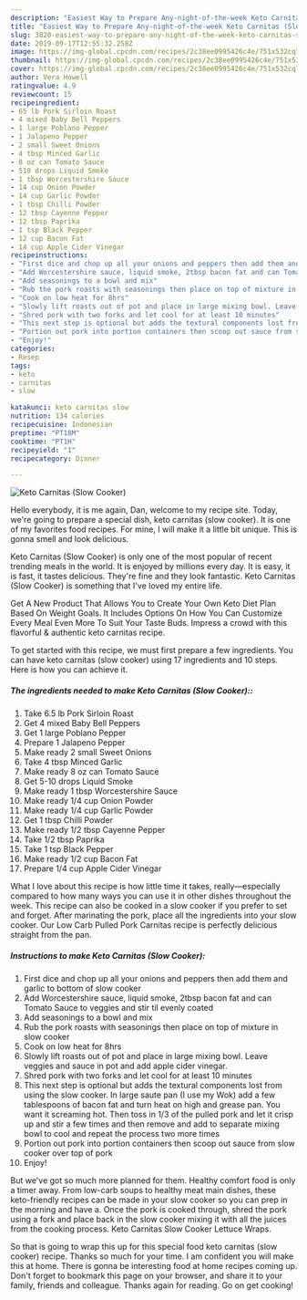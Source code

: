 ```yaml
---
description: "Easiest Way to Prepare Any-night-of-the-week Keto Carnitas (Slow Cooker)"
title: "Easiest Way to Prepare Any-night-of-the-week Keto Carnitas (Slow Cooker)"
slug: 3820-easiest-way-to-prepare-any-night-of-the-week-keto-carnitas-slow-cooker
date: 2019-09-17T12:55:32.258Z
image: https://img-global.cpcdn.com/recipes/2c38ee0995426c4e/751x532cq70/keto-carnitas-slow-cooker-recipe-main-photo.jpg
thumbnail: https://img-global.cpcdn.com/recipes/2c38ee0995426c4e/751x532cq70/keto-carnitas-slow-cooker-recipe-main-photo.jpg
cover: https://img-global.cpcdn.com/recipes/2c38ee0995426c4e/751x532cq70/keto-carnitas-slow-cooker-recipe-main-photo.jpg
author: Vera Howell
ratingvalue: 4.9
reviewcount: 15
recipeingredient:
- 65 lb Pork Sirloin Roast
- 4 mixed Baby Bell Peppers
- 1 large Poblano Pepper
- 1 Jalapeno Pepper
- 2 small Sweet Onions
- 4 tbsp Minced Garlic
- 8 oz can Tomato Sauce
- 510 drops Liquid Smoke
- 1 tbsp Worcestershire Sauce
- 14 cup Onion Powder
- 14 cup Garlic Powder
- 1 tbsp Chilli Powder
- 12 tbsp Cayenne Pepper
- 12 tbsp Paprika
- 1 tsp Black Pepper
- 12 cup Bacon Fat
- 14 cup Apple Cider Vinegar
recipeinstructions:
- "First dice and chop up all your onions and peppers then add them and garlic to bottom of slow cooker"
- "Add Worcestershire sauce, liquid smoke, 2tbsp bacon fat and can Tomato Sauce to veggies and stir til evenly coated"
- "Add seasonings to a bowl and mix"
- "Rub the pork roasts with seasonings then place on top of mixture in slow cooker"
- "Cook on low heat for 8hrs"
- "Slowly lift roasts out of pot and place in large mixing bowl. Leave veggies and sauce in pot and add apple cider vinegar."
- "Shred pork with two forks and let cool for at least 10 minutes"
- "This next step is optional but adds the textural components lost from using the slow cooker. In large saute pan (I use my Wok) add a few tablespoons of bacon fat and turn heat on high and grease pan. You want it screaming hot. Then toss in 1/3 of the pulled pork and let it crisp up and stir a few times and then remove and add to separate mixing bowl to cool and repeat the process two more times"
- "Portion out pork into portion containers then scoop out sauce from slow cooker over top of pork"
- "Enjoy!"
categories:
- Resep
tags:
- keto
- carnitas
- slow

katakunci: keto carnitas slow
nutrition: 134 calories
recipecuisine: Indonesian
preptime: "PT18M"
cooktime: "PT1H"
recipeyield: "1"
recipecategory: Dinner

---
```



![Keto Carnitas (Slow Cooker)](https://img-global.cpcdn.com/recipes/2c38ee0995426c4e/751x532cq70/keto-carnitas-slow-cooker-recipe-main-photo.jpg)

Hello everybody, it is me again, Dan, welcome to my recipe site. Today, we're going to prepare a special dish, keto carnitas (slow cooker). It is one of my favorites food recipes. For mine, I will make it a little bit unique. This is gonna smell and look delicious.

Keto Carnitas (Slow Cooker) is only one of the most popular of recent trending meals in the world. It is enjoyed by millions every day. It is easy, it is fast, it tastes delicious. They're fine and they look fantastic. Keto Carnitas (Slow Cooker) is something that I've loved my entire life.

Get A New Product That Allows You to Create Your Own Keto Diet Plan Based On Weight Goals. It Includes Options On How You Can Customize Every Meal Even More To Suit Your Taste Buds. Impress a crowd with this flavorful &amp; authentic keto carnitas recipe.


To get started with this recipe, we must first prepare a few ingredients. You can have keto carnitas (slow cooker) using 17 ingredients and 10 steps. Here is how you can achieve it.

##### The ingredients needed to make Keto Carnitas (Slow Cooker)::

1. Take 6.5 lb Pork Sirloin Roast
1. Get 4 mixed Baby Bell Peppers
1. Get 1 large Poblano Pepper
1. Prepare 1 Jalapeno Pepper
1. Make ready 2 small Sweet Onions
1. Take 4 tbsp Minced Garlic
1. Make ready 8 oz can Tomato Sauce
1. Get 5-10 drops Liquid Smoke
1. Make ready 1 tbsp Worcestershire Sauce
1. Make ready 1/4 cup Onion Powder
1. Make ready 1/4 cup Garlic Powder
1. Get 1 tbsp Chilli Powder
1. Make ready 1/2 tbsp Cayenne Pepper
1. Take 1/2 tbsp Paprika
1. Take 1 tsp Black Pepper
1. Make ready 1/2 cup Bacon Fat
1. Prepare 1/4 cup Apple Cider Vinegar


What I love about this recipe is how little time it takes, really—especially compared to how many ways you can use it in other dishes throughout the week. This recipe can also be cooked in a slow cooker if you prefer to set and forget. After marinating the pork, place all the ingredients into your slow cooker. Our Low Carb Pulled Pork Carnitas recipe is perfectly delicious straight from the pan. 

##### Instructions to make Keto Carnitas (Slow Cooker):

1. First dice and chop up all your onions and peppers then add them and garlic to bottom of slow cooker
1. Add Worcestershire sauce, liquid smoke, 2tbsp bacon fat and can Tomato Sauce to veggies and stir til evenly coated
1. Add seasonings to a bowl and mix
1. Rub the pork roasts with seasonings then place on top of mixture in slow cooker
1. Cook on low heat for 8hrs
1. Slowly lift roasts out of pot and place in large mixing bowl. Leave veggies and sauce in pot and add apple cider vinegar.
1. Shred pork with two forks and let cool for at least 10 minutes
1. This next step is optional but adds the textural components lost from using the slow cooker. In large saute pan (I use my Wok) add a few tablespoons of bacon fat and turn heat on high and grease pan. You want it screaming hot. Then toss in 1/3 of the pulled pork and let it crisp up and stir a few times and then remove and add to separate mixing bowl to cool and repeat the process two more times
1. Portion out pork into portion containers then scoop out sauce from slow cooker over top of pork
1. Enjoy!


But we&#39;ve got so much more planned for them. Healthy comfort food is only a timer away. From low-carb soups to healthy meat main dishes, these keto-friendly recipes can be made in your slow cooker so you can prep in the morning and have a. Once the pork is cooked through, shred the pork using a fork and place back in the slow cooker mixing it with all the juices from the cooking process. Keto Carnitas Slow Cooker Lettuce Wraps. 

So that is going to wrap this up for this special food keto carnitas (slow cooker) recipe. Thanks so much for your time. I am confident you will make this at home. There is gonna be interesting food at home recipes coming up. Don't forget to bookmark this page on your browser, and share it to your family, friends and colleague. Thanks again for reading. Go on get cooking!
